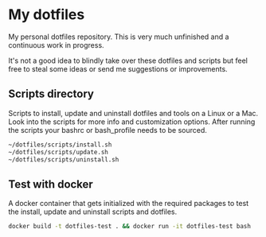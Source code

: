 # My dotfiles
My personal dotfiles repository. This is very much unfinished and a continuous work in progress.

It's not a good idea to blindly take over these dotfiles and scripts but feel free to steal some
ideas or send me suggestions or improvements.

## Scripts directory
Scripts to install, update and uninstall dotfiles and tools on a Linux or a Mac. Look into the
scripts for more info and customization options. After running the scripts your bashrc or
bash_profile needs to be sourced.

```bash
~/dotfiles/scripts/install.sh
~/dotfiles/scripts/update.sh
~/dotfiles/scripts/uninstall.sh
```

## Test with docker
A docker container that gets initialized with the required packages to test the install, update and
uninstall scripts and dotfiles.

```bash
docker build -t dotfiles-test . && docker run -it dotfiles-test bash
```
